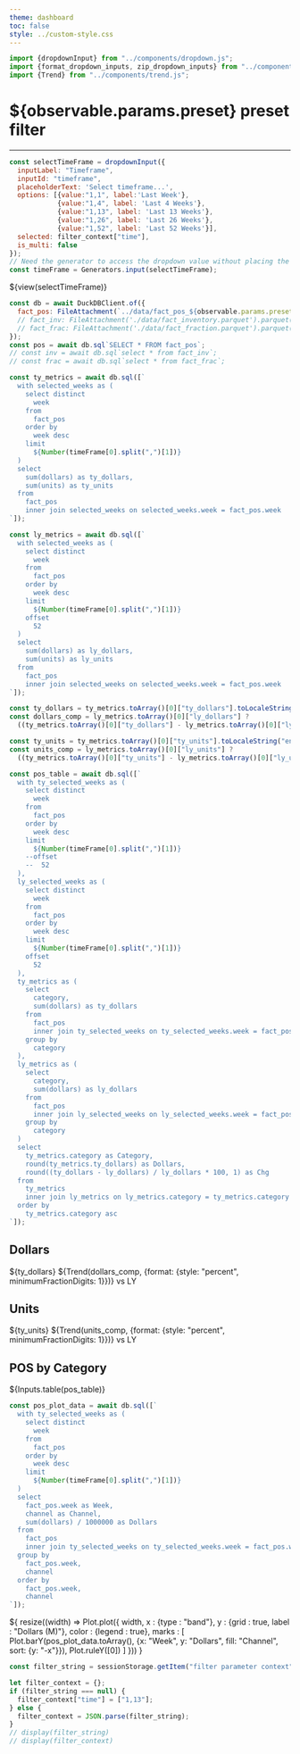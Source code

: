 ```yaml
---
theme: dashboard
toc: false
style: ../custom-style.css
---
```


```js
import {dropdownInput} from "../components/dropdown.js";
import {format_dropdown_inputs, zip_dropdown_inputs} from "../components/dropdown_inputs.js";
import {Trend} from "../components/trend.js";
```
# ${observable.params.preset} preset filter

---

```js
const selectTimeFrame = dropdownInput({
  inputLabel: "Timeframe",
  inputId: "timeframe",
  placeholderText: 'Select timeframe...',
  options: [{value:"1,1", label:'Last Week'},
            {value:"1,4", label: 'Last 4 Weeks'},
            {value:"1,13", label: 'Last 13 Weeks'},
            {value:"1,26", label: 'Last 26 Weeks'},
            {value:"1,52", label: 'Last 52 Weeks'}],
  selected: filter_context["time"],
  is_multi: false
});
// Need the generator to access the dropdown value without placing the dropdown dom element
const timeFrame = Generators.input(selectTimeFrame);
```

<div class="filters">
  <div class="timeFilter" style="display: inline-block;">${view(selectTimeFrame)}</div>
</div>

```js
const db = await DuckDBClient.of({ 
  fact_pos: FileAttachment(`../data/fact_pos_${observable.params.preset}.parquet`).parquet() //,
  // fact_inv: FileAttachment('./data/fact_inventory.parquet').parquet(),
  // fact_frac: FileAttachment('./data/fact_fraction.parquet').parquet()
});
const pos = await db.sql`SELECT * FROM fact_pos`;
// const inv = await db.sql`select * from fact_inv`;
// const frac = await db.sql`select * from fact_frac`;
```

```js
const ty_metrics = await db.sql([`
  with selected_weeks as (
    select distinct
      week
    from
      fact_pos
    order by
      week desc
    limit
      ${Number(timeFrame[0].split(",")[1])}
  )
  select
    sum(dollars) as ty_dollars,
    sum(units) as ty_units
  from
    fact_pos
    inner join selected_weeks on selected_weeks.week = fact_pos.week
`]);
```

```js
const ly_metrics = await db.sql([`
  with selected_weeks as (
    select distinct
      week
    from
      fact_pos
    order by
      week desc
    limit
      ${Number(timeFrame[0].split(",")[1])}
    offset
      52
  )
  select
    sum(dollars) as ly_dollars,
    sum(units) as ly_units
  from
    fact_pos
    inner join selected_weeks on selected_weeks.week = fact_pos.week
`]);
```

```js
const ty_dollars = ty_metrics.toArray()[0]["ty_dollars"].toLocaleString("en-US", {currency: "USD", notation: "compact"});
const dollars_comp = ly_metrics.toArray()[0]["ly_dollars"] ? 
  ((ty_metrics.toArray()[0]["ty_dollars"] - ly_metrics.toArray()[0]["ly_dollars"]) / ly_metrics.toArray()[0]["ly_dollars"]) : undefined;

const ty_units = ty_metrics.toArray()[0]["ty_units"].toLocaleString("en-US", {notation: "compact"});
const units_comp = ly_metrics.toArray()[0]["ly_units"] ? 
  ((ty_metrics.toArray()[0]["ty_units"] - ly_metrics.toArray()[0]["ly_units"]) / ly_metrics.toArray()[0]["ly_units"]) : undefined;
```

```js
const pos_table = await db.sql([`
  with ty_selected_weeks as (
    select distinct
      week
    from
      fact_pos
    order by
      week desc
    limit
      ${Number(timeFrame[0].split(",")[1])}
    --offset
    --  52
  ),
  ly_selected_weeks as (
    select distinct
      week
    from
      fact_pos
    order by
      week desc
    limit
      ${Number(timeFrame[0].split(",")[1])}
    offset
      52
  ),
  ty_metrics as (
    select
      category,
      sum(dollars) as ty_dollars
    from
      fact_pos
      inner join ty_selected_weeks on ty_selected_weeks.week = fact_pos.week
    group by
      category
  ),
  ly_metrics as (
    select
      category,
      sum(dollars) as ly_dollars
    from
      fact_pos
      inner join ly_selected_weeks on ly_selected_weeks.week = fact_pos.week
    group by
      category
  )
  select
    ty_metrics.category as Category,
    round(ty_metrics.ty_dollars) as Dollars,
    round((ty_dollars - ly_dollars) / ly_dollars * 100, 1) as Chg
  from
    ty_metrics
    inner join ly_metrics on ly_metrics.category = ty_metrics.category
  order by
    ty_metrics.category asc
`]);
```

<div class="grid grid-cols-2">
  <a class="card" style="color: inherit;">
    <h2>Dollars</h2>
    <span class="big">${ty_dollars}</span>
    ${Trend(dollars_comp, {format: {style: "percent", minimumFractionDigits: 1}})}
    <span class="muted">vs LY</span>
  </a>
  <a class="card" style="color: inherit;">
    <h2>Units</h2>
    <span class="big">${ty_units}</span>
    ${Trend(units_comp, {format: {style: "percent", minimumFractionDigits: 1}})}
    <span class="muted">vs LY</span>
  </a>
</div>

<div class="grid grid-cols-2">
  <div class="card grid-colspan-2">
      <h2>POS by Category</h2>
    ${Inputs.table(pos_table)}
  </div>
</div>

```js
const pos_plot_data = await db.sql([`
  with ty_selected_weeks as (
    select distinct
      week
    from
      fact_pos
    order by
      week desc
    limit
      ${Number(timeFrame[0].split(",")[1])}
  )
  select
    fact_pos.week as Week,
    channel as Channel,
    sum(dollars) / 1000000 as Dollars
  from
    fact_pos
    inner join ty_selected_weeks on ty_selected_weeks.week = fact_pos.week
  group by
    fact_pos.week,
    channel
  order by
    fact_pos.week,
    channel
`]);
```


<!-- ```js
const pos_plot = Plot.barY({
  x : {interval : 1}
  y : {grid : true},
  marks : [
    Plot.barY(pos_plot_data.toArray(), {x: "Week", y: "Dollars", fill: "Channel"}),
    Plot.ruleY([0])
  ]
});
``` -->

<div class="card" style="display: flex; flex-direction: column; gap: 1rem;">
  ${
    resize((width) => Plot.plot({
      width,
      x : {type : "band"},
      y : {grid : true, label : "Dollars (M)"},
      color : {legend : true},
      marks : [
        Plot.barY(pos_plot_data.toArray(), {x: "Week", y: "Dollars", fill: "Channel", sort: {y: "-x"}}),
        Plot.ruleY([0])
      ]
    }))
  }
</div>


```js
const filter_string = sessionStorage.getItem("filter parameter context");

let filter_context = {};
if (filter_string === null) {
  filter_context["time"] = ["1,13"];
} else {
  filter_context = JSON.parse(filter_string);
}
// display(filter_string)
// display(filter_context)
```